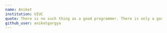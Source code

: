 ```yaml
---
name: Aniket
institution: UIUC
quote: There is no such thing as a good programmer. There is only a good Googler.
github_user: aniketgargya
---
```


